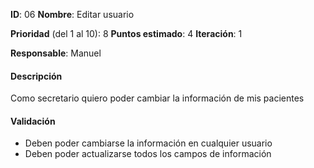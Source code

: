 **ID**: 06
**Nombre**: Editar usuario

**Prioridad** (del 1 al 10): 8
**Puntos estimado**: 4
**Iteración**: 1

**Responsable**: Manuel

#### Descripción
Como secretario quiero poder cambiar la información de mis pacientes

#### Validación
* Deben poder cambiarse la información en cualquier usuario
* Deben poder actualizarse todos los campos de información
